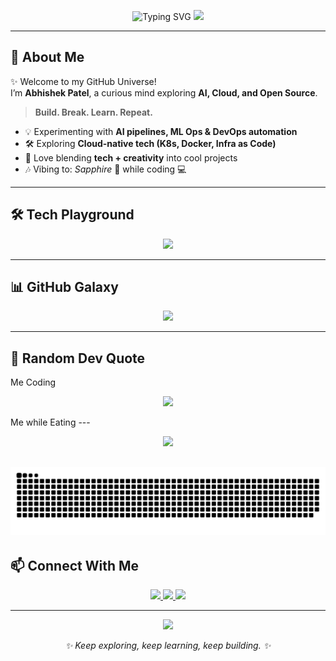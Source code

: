 <p align="center">
  <img src="https://readme-typing-svg.demolab.com?font=Fira+Code&size=24&duration=3000&pause=1000&color=38BDF8&center=true&vCenter=true&width=435&lines=Welcome+to+my+GitHub+Universe!;Exploring+AI+%26+Cloud+%26+Open+Source;Build.+Break.+Learn.+Repeat." alt="Typing SVG" />
  <img src="https://media.giphy.com/media/hvRJCLFzcasrR4ia7z/giphy.gif" width="35px" />
</p>


---

## 🌌 About Me  

✨ Welcome to my GitHub Universe!  
I’m **Abhishek Patel**, a curious mind exploring **AI, Cloud, and Open Source**.  

> **Build. Break. Learn. Repeat.**  

- 💡 Experimenting with **AI pipelines, ML Ops & DevOps automation**  
- 🛠️ Exploring **Cloud-native tech (K8s, Docker, Infra as Code)**  
- 🎨 Love blending **tech + creativity** into cool projects  
- 🎶 Vibing to: *Sapphire* 🌌 while coding 💻  

---

## 🛠️ Tech Playground  

<p align="center">
  <img src="https://skillicons.dev/icons?i=python,docker,kubernetes,git,github,linux,react,nodejs,mongodb,redis,azure,aws,gcp&perline=6" />
</p>

---

## 📊 GitHub Galaxy  

<p align="center">
  <img src="https://github-readme-stats.vercel.app/api?username=Abhishek4411&show_icons=true&theme=tokyonight&hide_border=true" height="165"/>
</p>

---

## 💬 Random Dev Quote  
Me Coding
<p align="center">
  <img src="https://quotes-github-readme.vercel.app/api?type=horizontal&theme=radical" />
</p>
Me while Eating
---
  <p align="center">
    <img src="https://media.giphy.com/media/LmNwrBhejkK9EFP504/giphy.gif" width="300px"/>
  </p>

  ![snake gif](https://github.com/Platane/snk/raw/output/github-contribution-grid-snake.svg)
---

## 📫 Connect With Me  

<p align="center">
  <a href="https://linkedin.com/in/abhishek4411">
    <img src="https://img.shields.io/badge/LinkedIn-%230A66C2.svg?&style=for-the-badge&logo=linkedin&logoColor=white" />
  </a>
  <a href="mailto:patelabhishek441@gmail.com">
    <img src="https://img.shields.io/badge/Email-D14836?style=for-the-badge&logo=gmail&logoColor=white" />
  </a>
  <a href="https://github.com/Abhishek4411">
    <img src="https://img.shields.io/badge/GitHub-000000?style=for-the-badge&logo=github&logoColor=white" />
  </a>
</p>

---

<p align="center">
  <img src="https://media.giphy.com/media/l0MYEqEzwMWFCg8rm/giphy.gif" width="300px">
</p>

<p align="center">
  <i>✨ Keep exploring, keep learning, keep building. ✨</i>
</p>
